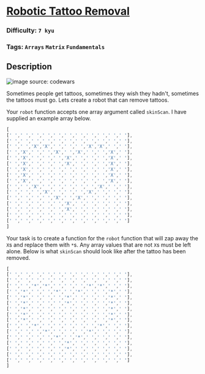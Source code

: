 # [Robotic Tattoo Removal](https://www.codewars.com/kata/57658f3dedc6f7a751000e7b)

### Difficulty: `7 kyu`

### Tags: `Arrays` `Matrix` `Fundamentals`

## Description


![image source: codewars](https://media.timeout.com/images/102748305/image.jpg)

Sometimes people get tattoos, sometimes they wish they hadn't, sometimes the tattoos must go. Lets create a robot that can remove tattoos.

Your `robot` function accepts one array argument called `skinScan`. I have supplied an example array below.

```js
[
[' ',' ',' ',' ',' ',' ',' ',' ',' ',' ',' '],
[' ',' ',' ',' ',' ',' ',' ',' ',' ',' ',' '],
[' ',' ','X','X',' ',' ',' ','X','X',' ',' '],
[' ','X',' ',' ','X',' ','X',' ',' ','X',' '],
[' ','X',' ',' ',' ','X',' ',' ',' ','X',' '],
[' ','X',' ',' ',' ','X',' ',' ',' ','X',' '],
[' ','X',' ',' ',' ',' ',' ',' ',' ','X',' '],
[' ','X',' ',' ',' ',' ',' ',' ',' ','X',' '],
[' ','X',' ',' ',' ',' ',' ',' ',' ','X',' '],
[' ',' ','X',' ',' ',' ',' ',' ','X',' ',' '],
[' ',' ',' ','X',' ',' ',' ','X',' ',' ',' '],
[' ',' ',' ',' ','X',' ','X',' ',' ',' ',' '],
[' ',' ',' ',' ',' ','X',' ',' ',' ',' ',' '],
[' ',' ',' ',' ',' ','X',' ',' ',' ',' ',' '],
[' ',' ',' ',' ',' ',' ',' ',' ',' ',' ',' '],
[' ',' ',' ',' ',' ',' ',' ',' ',' ',' ',' ']
]
```

Your task is to create a function for the `robot` function that will zap away the `X`s and replace them with `*`s. Any array values that are not `X`s must be left alone. Below is what `skinScan` should look like after the tattoo has been removed.

```js
[
[' ',' ',' ',' ',' ',' ',' ',' ',' ',' ',' '],
[' ',' ',' ',' ',' ',' ',' ',' ',' ',' ',' '],
[' ',' ','*','*',' ',' ',' ','*','*',' ',' '],
[' ','*',' ',' ','*',' ','*',' ',' ','*',' '],
[' ','*',' ',' ',' ','*',' ',' ',' ','*',' '],
[' ','*',' ',' ',' ','*',' ',' ',' ','*',' '],
[' ','*',' ',' ',' ',' ',' ',' ',' ','*',' '],
[' ','*',' ',' ',' ',' ',' ',' ',' ','*',' '],
[' ','*',' ',' ',' ',' ',' ',' ',' ','*',' '],
[' ',' ','*',' ',' ',' ',' ',' ','*',' ',' '],
[' ',' ',' ','*',' ',' ',' ','*',' ',' ',' '],
[' ',' ',' ',' ','*',' ','*',' ',' ',' ',' '],
[' ',' ',' ',' ',' ','*',' ',' ',' ',' ',' '],
[' ',' ',' ',' ',' ','*',' ',' ',' ',' ',' '],
[' ',' ',' ',' ',' ',' ',' ',' ',' ',' ',' '],
[' ',' ',' ',' ',' ',' ',' ',' ',' ',' ',' ']
]
```